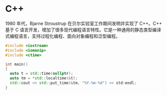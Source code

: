 # C++

1980 年代，Bjarne Stroustrup 在贝尔实验室工作期间发明并实现了 C++。C++ 基于 C 语言开发，增加了很多现代编程语言特性。它是一种通用的静态类型编译式编程语言，支持过程化编程、面向对象编程和泛型编程。

```c++
#include <iostream>
#include <iomanip>
#include <ctime>

int main()
{
  auto t = std::time(nullptr);
  auto tm = *std::localtime(&t);
  std::cout << std::put_time(&tm, "%Y-%m-%d") << std:endl;
}
```

